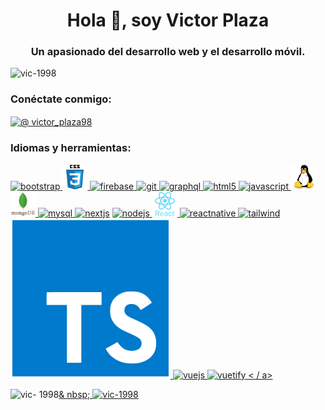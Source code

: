 <h1 align = "center"> Hola 👋, soy Victor Plaza </h1>
<h3 align = "center"> Un apasionado del desarrollo web y el desarrollo móvil. </h3>

<p align = "left"> <img src = "https://komarev.com/ghpvc/?username=vic-1998&label=Profile%20views&color=0e75b6&style=flat" alt = "vic-1998" /> </p>

<h3 align = "left" > Conéctate conmigo: </h3>
<p align = "left">
<a href="https://twitter.com/@victor_plaza98" target="blank"> <img align = "center" src = "https : //raw.githubusercontent.com/rahuldkjain/github-profile-readme-generator/neutral-icons/src/images/icons/Social/twitter.svg "alt =" @ victor_plaza98 "height =" 30 "width = "40" /> </a>
</p>

<h3 align = "left"> Idiomas y herramientas: </h3>
<p align = "left"> <a href="https://getbootstrap.com" target="_blank"> <img src = "https://raw.githubusercontent.com/devicons/devicon/master/icons/ bootstrap / bootstrap-plain-wordmark.svg "alt =" bootstrap "width =" 40 "height =" 40 "/> </a> <a href =" https://www.w3schools.com/css/ "objetivo = "_ blank"> <img src = "https://raw.githubusercontent.com/devicons/devicon/master/icons/css3/css3-original-wordmark.svg" alt = "css3" width = "40" height = "40" /> </a> <a href="https://firebase.google.com/" target="_blank"> <img src = "https://www.vectorlogo.zone/logos/firebase/ firebase-icon.svg "alt =" firebase "width =" 40 "height =" 40 "/> </a> <a href="https://git-scm.com/" target="_blank"> <img src =" https://www.vectorlogo.zone/logos/git-scm/git-scm-icon.svg "alt =" git "width =" 40 "height =" 40 "/> </a> <a href =" https://graphql.org "target =" _ blank "> <img src =" https://www.vectorlogo.zone/logos/graphql/graphql-icon.svg "alt =" graphql "width =" 40 "de altura = "40" /> </a> <a href="https://www.w3.org/html/" target="_blank"> <img src = "https: //raw.githubusercontent.com / devicons / devicon / master / icons / html5 / html5-original-wordmark.svg "alt =" html5 "width =" 40 "height =" 40 "/> </a> <a href =" https: // developer.mozilla.org/en-US/docs/Web/JavaScript "target =" _ blank "> <img src =" https://raw.githubusercontent.com/devicons/devicon/master/icons/javascript/javascript-original .svg "alt =" javascript "width =" 40 "height =" 40 "/> </a> <a href="https://www.linux.org/" target="_blank"> <img src = "https://raw.githubusercontent.com/devicons/devicon/master/icons/linux/linux-original.svg" alt = "linux" width = "40" height = "40" /> </a> <a href = "https://www.mongodb.com/ "target =" _ blank "> <img src =" https://raw.githubusercontent.com/devicons/devicon/master/icons/mongodb/mongodb-original-wordmark.svg " alt = "mongodb" width = "40" height = "40" /> </a> <a href="https://www.mysql.com/" target="_blank"> <img src = "https: //raw.githubusercontent.com/devicons/devicon/master/icons/mysql/mysql-original-wordmark.svg "alt =" mysql "width =" 40 "height =" 40 "/> </a> <a href = "https://nextjs.org/" target = "_ blank"> <img src = "https://cdn.worldvectorlogo.com/logos/nextjs-3.svg" alt = "nextjs" width = "40" altura = "40" /></a> <a href="https://nodejs.org" target="_blank"> <img src = "https://raw.githubusercontent.com/devicons/devicon/master/icons/nodejs/nodejs- original-wordmark.svg "alt =" nodejs "width =" 40 "height =" 40 "/> </a> <a href="https://reactjs.org/" target="_blank"> <img src = "https://raw.githubusercontent.com/devicons/devicon/master/icons/react/react-original-wordmark.svg" alt = "react" width = "40" height = "40" /> </ a > <a href="https://reactnative.dev/" target="_blank"> <img src = "https://reactnative.dev/img/header_logo.svg" alt = "reactnative"width = "40" height = "40" /> </a> <a href="https://tailwindcss.com/" target="_blank"> <img src = "https://www.vectorlogo.zone /logos/tailwindcss/tailwindcss-icon.svg "alt =" tailwind "width =" 40 "height =" 40 "/> </a> <a href =" https://www.typescriptlang.org/ "target = "_blank"> <img src = "https://raw.githubusercontent.com/devicons/devicon/master/icons/typescript/typescript-original.svg" alt = "mecanografiado" ancho = "40" alto = "40" /> </a> <a href="https://vuejs.org/" target="_blank"> <img src = "https: //raw.githubusercontent.com / devicons / devicon / master / icons / vuejs / vuejs-original-wordmark.svg "alt =" vuejs "width =" 40 "height =" 40 "/> </a> <a href =" https: // vuetifyjs.com/en/ "target =" _ blank "> <img src =" https://bestofjs.org/logos/vuetify.svg "alt =" vuetify "width =" 40 "height =" 40 "/> < / a> </p>

<p> <img align = "left" src = "https://github-readme-stats.vercel.app/api/top-langs?username=vic-1998&show_icons=true&locale=en&layout=compact" alt = "vic- 1998 "/> </p>

<p> & nbsp; <img align =" center "src =" https://github-readme-stats.vercel.app/api?username=vic-1998&show_icons=true&locale=en "alt = "vic-1998" /> </p>
